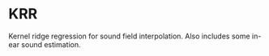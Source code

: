 # KRR
Kernel ridge regression for sound field interpolation. Also includes some in-ear sound estimation.
